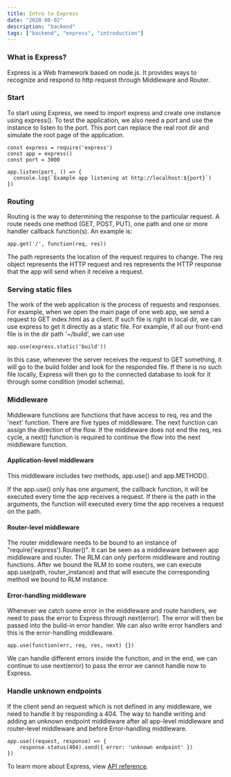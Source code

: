 ```yaml
---
title: Intro to Express
date: "2020-08-02"
description: "backend"
tags: ["backend", "express", "introduction"]
---
```


### What is Express?

Express is a Web framework based on node.js. It provides ways to recognize and respond to http request through Middleware and Router.

### Start

To start using Express, we need to import express and create one instance using express(). To test the application, we also need a port and use the instance to listen to the port. This port can replace the real root dir and simulate the root page of the application.

```
const express = require('express')
const app = express()
const port = 3000

app.listen(port, () => {
  console.log(`Example app listening at http://localhost:${port}`)
})
```

### Routing

Routing is the way to determining the response to the particular request. A route needs one method (GET, POST, PUT), one path and one or more handler callback function(s). An example is:

```
app.get('/', function(req, res))
```

The path represents the location of the request requires to change. The req object represents the HTTP request and res represents the HTTP response that the app will send when it receive a request.

### Serving static files

The work of the web application is the process of requests and responses. For example, when we open the main page of one web app, we send a request to GET index.html as a client. If such file is right in local dir, we can use express to get it directly as a static file. For example, if all our front-end file is in the dir path '~/build', we can use

```
app.use(express.static('build'))
```

In this case, whenever the server receives the request to GET something, it will go to the build folder and look for the responded file. If there is no such file locally, Express will then go to the connected database to look for it through some condition (model schema).

### Middleware

Middleware functions are functions that have access to req, res and the 'next' function. There are five types of middleware. The next function can assign the direction of the flow. If the middleware does not end the req, res cycle, a next() function is required to continue the flow into the next middleware function.

#### Application-level middleware

This middleware includes two methods, app.use() and app.METHOD().

If the app.use() only has one argument, the callback function, it will be executed every time the app receives a request. If there is the path in the arguments, the function will executed every time the app receives a request on the path.

#### Router-level middleware

The router middleware needs to be bound to an instance of "require('express').Router()". It can be seen as a middleware between app middleware and router. The RLM can only perform middleware and routing functions. After we bound the RLM to some routers, we can execute app.use(path, router_instance) and that will execute the corresponding method we bound to RLM instance.

#### Error-handling middleware

Whenever we catch some error in the middleware and route handlers, we need to pass the error to Express through next(error). The error will then be passed into the build-in error handler. We can also write error handlers and this is the error-handling middleware.

```
app.use(function(err, req, res, next) {})
```

We can handle different errors inside the function, and in the end, we can continue to use next(error) to pass the error we cannot handle now to Express.

### Handle unknown endpoints

If the client send an request which is not defined in any middleware, we need to handle it by responding a 404. The way to handle writing and adding an unknown endpoint middleware after all app-level middleware and router-level middleware and before Error-handling middleware.

```
app.use((request, response) => {
    response.status(404).send({ error: 'unknown endpoint' })
})
```

To learn more about Express, view [API reference](https://expressjs.com/en/5x/api.html).
